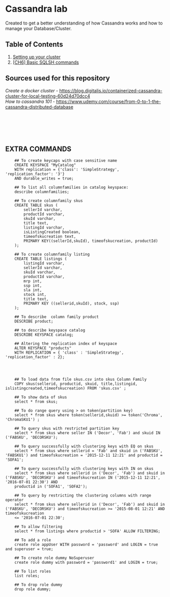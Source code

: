 # Cassandra lab

Created to get a better understanding of how Cassandra works and how to manage your Database/Cluster.


## Table of Contents

1. [Setting up your cluster](./docs/setup-docker.md)
2. [[CH6] Basic SQLSH commands](./docs/sqlsh-commands.md)


## Sources used for this repository

*Create a docker cluster* - 
https://blog.digitalis.io/containerized-cassandra-cluster-for-local-testing-60d24d70dcc4<br />
*How to cassandra 101* - 
https://www.udemy.com/course/from-0-to-1-the-cassandra-distributed-database


<br />
<br />
<br />
<br />

## EXTRA COMMANDS
```
    ## To create keycaps with case sensitive name
    CREATE KEYSPACE "MyCatalog" 
    WITH replication = {'class': 'SimpleStrategy', 'replication_factor': '3'}  
    AND durable_writes = true;
    
    ## To list all columnfamilies in catalog keyspace:
    describe columnfamilies;

    ## To create columnfamily skus
    CREATE TABLE skus (
        sellerId varchar,
        productId varchar,
        skuId varchar,
        title text,
        listingId varchar,
        isListingCreated boolean,
        timeofskucreation text,
        PRIMARY KEY((sellerId,skuId), timeofskucreation, productId)
    );

    ## To create columnfamily listing
    CREATE TABLE listings (
        listingId varchar,
        sellerId varchar,
        skuId varchar,
        productId varchar,
        mrp int,
        ssp int,
        sla int,
        stock int,
        title text,
        PRIMARY KEY ((sellerid,skuId), stock, ssp)
    ); 

    ## To describe  column family product
    DESCRIBE product;

    ## to describe keyspace catalog
    DESCRIBE KEYSPACE catalog;

    ## Altering the replication index of keyspace
    ALTER KEYSPACE "products" 
    WITH REPLICATION = { 'class' : 'SimpleStrategy', 'replication_factor' : 2};




    ## To load data from file skus.csv into skus Column Family
    COPY skus(sellerid, productid, skuid, title,listingid, islistingcreated,timeofskucreation) FROM 'skus.csv' ;

    ## To show data of skus
    select * from skus;

    ## To do range query using > on token(partition key)
    select * from skus where token(sellerid,skuid) >= token('Chroma', 'ChromaSKU1') ;

    ## To query skus with restricted partition key
    select * from skus where seller IN ('Decor', 'Fab') and skuid IN ('FABSKU', 'DECORSKU');

    ## To query successfully with clustering keys with EQ on skus
    select * from skus where sellerid = 'Fab' and skuid in ('FABSKU', 'FABSKU1') and timeofskucreation = '2015-12-11 12:21' and productid = 'SOFA1';

    ## To query successfully with clustering keys with IN on skus
    select * from skus where sellerid in ('Decor', 'Fab') and skuid in ('FABSKU', 'DECORSKU') and timeofskucreation IN ('2015-12-11 12:21', '2016-07-01 22:30') AND 
    productid in ('SOFA1', 'SOFA2');

    ## To query by restricting the clustering columns with range operator
    select * from skus where sellerid in ('Decor', 'Fab') and skuid in ('FABSKU', 'DECORSKU') and timeofskucreation >= '2015-08-01 12:21' AND timeofskucreation
    <= '2016-07-01 22:30'; 

    ## To allow filtering
    select * from listings where productid > 'SOFA' ALLOW FILTERING;

    ## To add a role
    create role appUser WITH password = 'password' and LOGIN = true and superuser = true;

    ## To create role dummy NoSuperuser
    create role dummy with password = 'password1' and LOGIN = true;

    ## To list roles
    list roles;

    ## To drop role dummy
    drop role dummy;
```